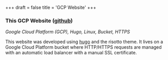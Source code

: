 +++
draft = false
title = 'GCP Website'
+++

<link rel="stylesheet" href="../style.css">

### This GCP Website ([github](https://github.com/ArenKDesai/ArenWebsite))
*Google Cloud Platform (GCP), Hugo, Linux, Bucket, HTTPS*

This website was developed using <a href="https://gohugo.io">hugo</a> and the risotto theme. It lives on a Google Cloud Platform bucket where HTTP/HTTPS requests are managed with an automatic load balancer with a manual SSL certificate. 